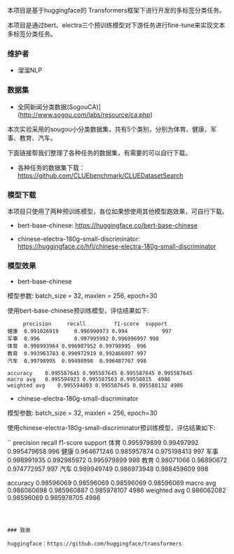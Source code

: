 本项目是基于huggingface的 Transformers框架下进行开发的多标签分类任务。

本项目是通过bert、electra三个预训练模型对下游任务进行fine-tune来实现文本多标签分类任务。

### 维护者

- 溜溜NLP

### 数据集

- 全网新闻分类数据(SogouCA)](http://www.sogou.com/labs/resource/ca.php)


本次实验采用的sougou小分类数据集，共有5个类别，分别为体育、健康、军事、教育、汽车。

下面链接帮我们整理了各种任务的数据集，有需要的可以自行下载。

- 各种任务的数据集下载：https://github.com/CLUEbenchmark/CLUEDatasetSearch


### 模型下载

本项目只使用了两种预训练模型，各位如果想使用其他模型跑效果，可自行下载。

- bert-base-chinese: https://huggingface.co/bert-base-chinese


- chinese-electra-180g-small-discriminator: https://huggingface.co/hfl/chinese-electra-180g-small-discriminator


### 模型效果

- bert-base-chinese

模型参数: batch_size = 32, maxlen = 256, epoch=30

使用bert-base-chinese预训练模型，评估结果如下:

```
	 precision	   recall         f1-score	support
健康	0.991026919 	0.996990973	0.994	        997
军事	0.996	        0.997995992	0.996996997	998
体育	0.998993964	0.996987952	0.99798995	996
教育	0.993963783	0.990972919	0.992466097	997
汽车	0.99798995	0.99498998	0.996487707	998

accuracy	0.995587645	0.995587645	0.995587645	0.995587645
macro avg	0.995594923	0.995587563	0.99558815	4986
weighted avg	0.995594803	0.995587645	0.995588132	4986

```



- chinese-electra-180g-small-discriminator

模型参数: batch_size = 32, maxlen = 256, epoch=30

使用chinese-electra-180g-small-discriminator预训练模型，评估结果如下:

``
	 precision	   recall	  f1-score	support
体育	0.995979899	0.99497992	0.995479658	996
健康	0.964671246	0.985957874	0.975198413	997
军事	0.998991935	0.992985972	0.995979899	998
教育	0.98071066	0.96890672	0.974772957	997
汽车	0.989949749	0.986973948	0.988459609	998

accuracy	0.98596069	0.98596069	0.98596069	0.98596069
macro avg	0.986060698	0.985960887	0.985978107	4986
weighted avg	0.986062082	0.98596069	0.985978705	4986

```



### 致谢

huggingface：https://github.com/huggingface/transformers
